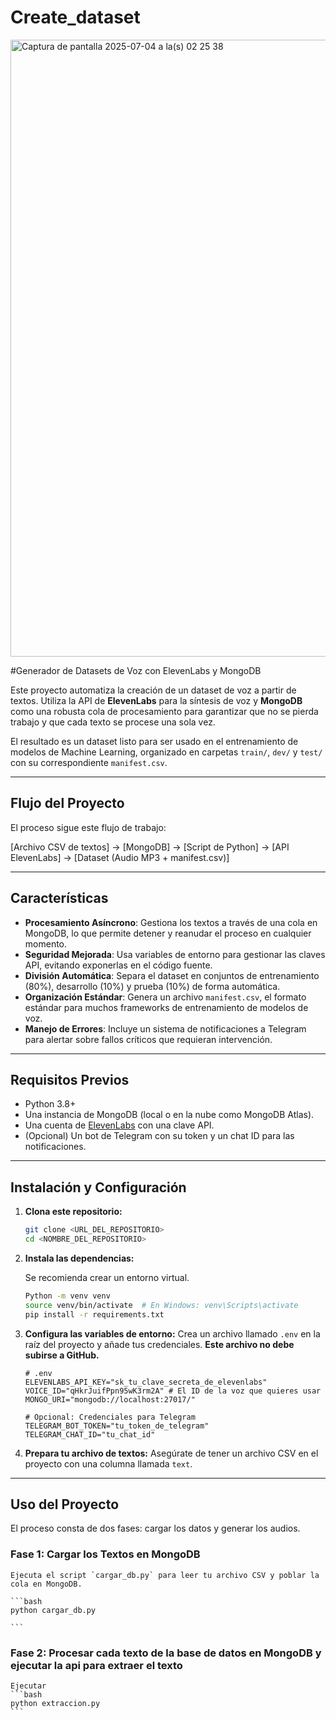 # Create_dataset
<img width="987" alt="Captura de pantalla 2025-07-04 a la(s) 02 25 38" src="https://github.com/user-attachments/assets/63237ff9-b233-4184-9dd5-807074a26380" />

#Generador de Datasets de Voz con ElevenLabs y MongoDB


Este proyecto automatiza la creación de un dataset de voz a partir de textos. Utiliza la API de **ElevenLabs** para la síntesis de voz y **MongoDB** como una robusta cola de procesamiento para garantizar que no se pierda trabajo y que cada texto se procese una sola vez.

El resultado es un dataset listo para ser usado en el entrenamiento de modelos de Machine Learning, organizado en carpetas `train/`, `dev/` y `test/` con su correspondiente `manifest.csv`.

---

## Flujo del Proyecto

El proceso sigue este flujo de trabajo:

[Archivo CSV de textos] -> [MongoDB] -> [Script de Python] -> [API ElevenLabs] -> [Dataset (Audio MP3 + manifest.csv)]


---

## Características

* **Procesamiento Asíncrono**: Gestiona los textos a través de una cola en MongoDB, lo que permite detener y reanudar el proceso en cualquier momento.
* **Seguridad Mejorada**: Usa variables de entorno para gestionar las claves API, evitando exponerlas en el código fuente.
* **División Automática**: Separa el dataset en conjuntos de entrenamiento (80%), desarrollo (10%) y prueba (10%) de forma automática.
* **Organización Estándar**: Genera un archivo `manifest.csv`, el formato estándar para muchos frameworks de entrenamiento de modelos de voz.
* **Manejo de Errores**: Incluye un sistema de notificaciones a Telegram para alertar sobre fallos críticos que requieran intervención.

---

## Requisitos Previos

* Python 3.8+
* Una instancia de MongoDB (local o en la nube como MongoDB Atlas).
* Una cuenta de [ElevenLabs](https://elevenlabs.io/) con una clave API.
* (Opcional) Un bot de Telegram con su token y un chat ID para las notificaciones.

---

## Instalación y Configuración

1.  **Clona este repositorio:**
    ```bash
    git clone <URL_DEL_REPOSITORIO>
    cd <NOMBRE_DEL_REPOSITORIO>
    ```

2.  **Instala las dependencias:**
   
    Se recomienda crear un entorno virtual.
    ```bash
    Python -m venv venv
    source venv/bin/activate  # En Windows: venv\Scripts\activate
    pip install -r requirements.txt
    ```


3.  **Configura las variables de entorno:**
    Crea un archivo llamado `.env` en la raíz del proyecto y añade tus credenciales. **Este archivo no debe subirse a GitHub.**

    ```dotenv
    # .env
    ELEVENLABS_API_KEY="sk_tu_clave_secreta_de_elevenlabs"
    VOICE_ID="qHkrJuifPpn95wK3rm2A" # El ID de la voz que quieres usar
    MONGO_URI="mongodb://localhost:27017/"

    # Opcional: Credenciales para Telegram
    TELEGRAM_BOT_TOKEN="tu_token_de_telegram"
    TELEGRAM_CHAT_ID="tu_chat_id"

    ```

4.  **Prepara tu archivo de textos:**
    Asegúrate de tener un archivo CSV en el proyecto con una columna llamada `text`.

---

## Uso del Proyecto

El proceso consta de dos fases: cargar los datos y generar los audios.

### Fase 1: Cargar los Textos en MongoDB

    Ejecuta el script `cargar_db.py` para leer tu archivo CSV y poblar la cola en MongoDB.

    ```bash
    python cargar_db.py 

    ```

 ### Fase 2: Procesar cada texto de la base de datos en MongoDB y ejecutar la api para extraer el texto 

    Ejecutar
    ```bash
    python extraccion.py 
    ```
